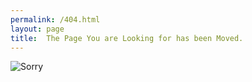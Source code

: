 ```yaml
---
permalink: /404.html
layout: page
title:  The Page You are Looking for has been Moved. 
---
```

![Sorry](https://indiasharesinvestment.com/assets/images/404.png "Not Found")


